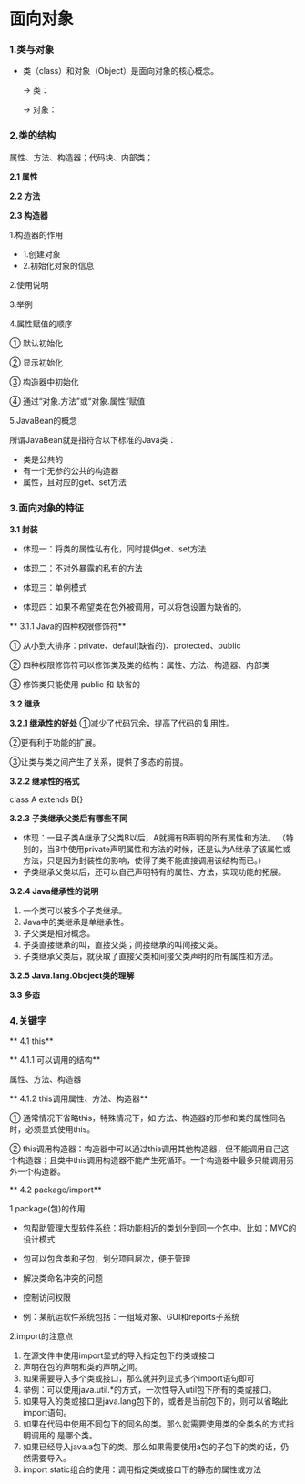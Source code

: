 # 面向对象

### 1.类与对象

* 类（class）和对象（Object）是面向对象的核心概念。

  -> 类：
  
  -> 对象：
  

### 2.类的结构

属性、方法、构造器；代码块、内部类；

 **2.1 属性**
 
 

 **2.2 方法**
 
 

 **2.3 构造器**
 
1.构造器的作用
 
 * 1.创建对象
 * 2.初始化对象的信息
 
2.使用说明
  
 
 
3.举例
 
4.属性赋值的顺序
 
 ① 默认初始化
 
 ② 显示初始化
 
 ③ 构造器中初始化
 
 ④ 通过“对象.方法”或“对象.属性”赋值
 
5.JavaBean的概念
 
 所谓JavaBean就是指符合以下标准的Java类：
 * 类是公共的
 * 有一个无参的公共的构造器
 * 属性，且对应的get、set方法


### 3.面向对象的特征

 **3.1 封装**
 
 * 体现一：将类的属性私有化，同时提供get、set方法
 
 * 体现二：不对外暴露的私有的方法
 
 * 体现三：单例模式
 
 * 体现四：如果不希望类在包外被调用，可以将包设置为缺省的。
 
 ** 3.1.1 Java的四种权限修饰符**
 
 ① 从小到大排序：private、defaul(缺省的)、protected、public
 
 ② 四种权限修饰符可以修饰类及类的结构：属性、方法、构造器、内部类
 
 ③ 修饰类只能使用 public 和 缺省的
  
 **3.2 继承**
 
 **3.2.1 继承性的好处**
 ①减少了代码冗余，提高了代码的复用性。
 
 ②更有利于功能的扩展。
 
 ③让类与类之间产生了关系，提供了多态的前提。
 
 **3.2.2 继承性的格式**
 
 class A extends B{}
 
 
 **3.2.3 子类继承父类后有哪些不同**
 
 - 体现：一旦子类A继承了父类B以后，A就拥有B声明的所有属性和方法。
 （特别的，当B中使用private声明属性和方法的时候，还是认为A继承了该属性或方法，只是因为封装性的影响，使得子类不能直接调用该结构而已。）
 - 子类继承父类以后，还可以自己声明特有的属性、方法，实现功能的拓展。
 
 **3.2.4 Java继承性的说明**
 
 1. 一个类可以被多个子类继承。
 2. Java中的类继承是单继承性。
 3. 子父类是相对概念。
 4. 子类直接继承的叫，直接父类；间接继承的叫间接父类。
 5. 子类继承父类后，就获取了直接父类和间接父类声明的所有属性和方法。
 
 **3.2.5 Java.lang.Obcject类的理解**
 
 
 
 
 **3.3 多态** 
 
### 4.关键字

** 4.1 this**

** 4.1.1 可以调用的结构**

属性、方法、构造器

** 4.1.2 this调用属性、方法、构造器**

① 通常情况下省略this，特殊情况下，如 方法、构造器的形参和类的属性同名时，必须显式使用this。

② this调用构造器：构造器中可以通过this调用其他构造器，但不能调用自己这个构造器；且类中this调用构造器不能产生死循环。一个构造器中最多只能调用另外一个构造器。

** 4.2 package/import**

1.package(包)的作用

- 包帮助管理大型软件系统：将功能相近的类划分到同一个包中。比如：MVC的设计模式
- 包可以包含类和子包，划分项目层次，便于管理
- 解决类命名冲突的问题
-  控制访问权限

-  例：某航运软件系统包括：一组域对象、GUI和reports子系统



2.import的注意点

1. 在源文件中使用import显式的导入指定包下的类或接口
2. 声明在包的声明和类的声明之间。
3. 如果需要导入多个类或接口，那么就并列显式多个import语句即可
4. 举例：可以使用java.util.*的方式，一次性导入util包下所有的类或接口。
5. 如果导入的类或接口是java.lang包下的，或者是当前包下的，则可以省略此import语句。
6. 如果在代码中使用不同包下的同名的类。那么就需要使用类的全类名的方式指明调用的
是哪个类。
7. 如果已经导入java.a包下的类。那么如果需要使用a包的子包下的类的话，仍然需要导入。
8. import static组合的使用：调用指定类或接口下的静态的属性或方法



